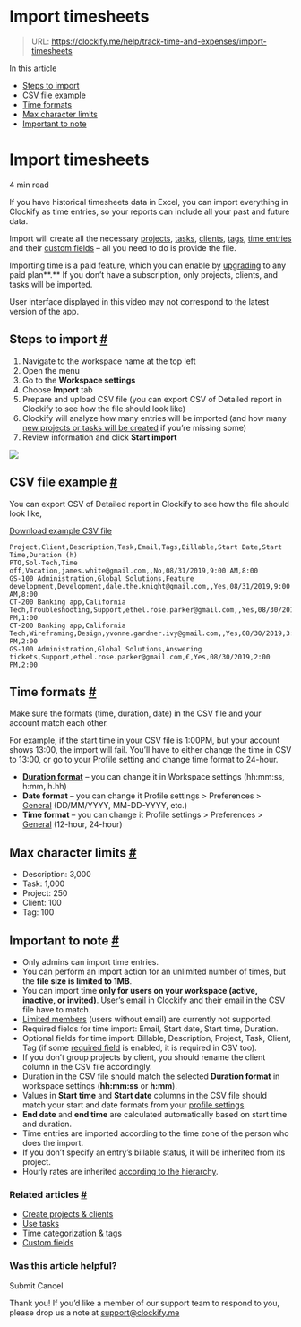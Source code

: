 # Import timesheets

> URL: https://clockify.me/help/track-time-and-expenses/import-timesheets

In this article

* [Steps to import](#steps-to-import)
* [CSV file example](#csv-file-example)
* [Time formats](#time-formats)
* [Max character limits](#max-character-limits)
* [Important to note](#important-to-note)

# Import timesheets

4 min read

If you have historical timesheets data in Excel, you can import everything in Clockify as time entries, so your reports can include all your past and future data.

Import will create all the necessary [projects](https://clockify.me/help/projects/creating-projects#creating-projects), [tasks](https://clockify.me/help/projects/working-with-tasks), [clients](https://clockify.me/help/projects/creating-projects#managing-clients), [tags](https://clockify.me/help/track-time-and-expenses/categorizing-time-entries), [time entries](https://clockify.me/help/getting-started/clockify-glossary#time-entry) and their [custom fields](https://clockify.me/help/track-time-and-expenses/custom-fields) – all you need to do is provide the file.

Importing time is a paid feature, which you can enable by [upgrading](https://clockify.me/pricing) to any paid plan**.**  If you don’t have a subscription, only projects, clients, and tasks will be imported.

User interface displayed in this video may not correspond to the latest version of the app.

## Steps to import [#](#steps-to-import)

1. Navigate to the workspace name at the top left
2. Open the menu
3. Go to the **Workspace settings**
4. Choose **Import** tab
5. Prepare and upload CSV file (you can export CSV of Detailed report in Clockify to see how the file should look like)
6. Clockify will analyze how many entries will be imported (and how many [new projects or tasks will be created](https://clockify.me/help/projects/import-clients-projects) if you’re missing some)
7. Review information and click **Start import**

![](https://clockify.me/help/wp-content/uploads/2020/10/import-timesheet.png)

## CSV file example [#](#csv-file-example)

You can export CSV of Detailed report in Clockify to see how the file should look like,

[Download example CSV file](https://clockify.me/help/wp-content/uploads/2020/11/time-import-example-file.csv)

```
Project,Client,Description,Task,Email,Tags,Billable,Start Date,Start Time,Duration (h)
PTO,Sol-Tech,Time off,Vacation,james.white@gmail.com,,No,08/31/2019,9:00 AM,8:00
GS-100 Administration,Global Solutions,Feature development,Development,dale.the.knight@gmail.com,,Yes,08/31/2019,9:00 AM,8:00
CT-200 Banking app,California Tech,Troubleshooting,Support,ethel.rose.parker@gmail.com,,Yes,08/30/2019,4:00 PM,1:00
CT-200 Banking app,California Tech,Wireframing,Design,yvonne.gardner.ivy@gmail.com,,Yes,08/30/2019,3:00 PM,2:00
GS-100 Administration,Global Solutions,Answering tickets,Support,ethel.rose.parker@gmail.com,€,Yes,08/30/2019,2:00 PM,2:00
```

## Time formats [#](#time-formats)

Make sure the formats (time, duration, date) in the CSV file and your account match each other.

For example, if the start time in your CSV file is 1:00PM, but your account shows 13:00, the import will fail. You’ll have to either change the time in CSV to 13:00, or go to your Profile setting and change time format to 24-hour.

* **[Duration format](https://clockify.me/help/track-time-and-expenses/duration-format)** – you can change it in Workspace settings (hh:mm:ss, h:mm, h.hh)
* **Date format** – you can change it Profile settings > Preferences > [General](https://clockify.me/help/administration/profile-settings#general-settings) (DD/MM/YYYY, MM-DD-YYYY, etc.)
* **Time format** – you can change it Profile settings > Preferences > [General](https://clockify.me/help/administration/profile-settings#general-settings) (12-hour, 24-hour)

## Max character limits [#](#max-character-limits)

* Description: 3,000
* Task: 1,000
* Project: 250
* Client: 100
* Tag: 100

## Important to note [#](#important-to-note)

* Only admins can import time entries.
* You can perform an import action for an unlimited number of times, but the **file size is limited to 1MB**.
* You can import time **only for users on your workspace (active, inactive, or invited)**. User’s email in Clockify and their email in the CSV file have to match.
* [Limited members](https://clockify.me/help/track-time-and-expenses/limited-users) (users without email) are currently not supported.
* Required fields for time import: Email, Start date, Start time, Duration.
* Optional fields for time import: Billable, Description, Project, Task, Client, Tag (if some [required field](https://clockify.me/help/track-time-and-expenses/required-fields) is enabled, it is required in CSV too).
* If you don’t group projects by client, you should rename the client column in the CSV file accordingly.
* Duration in the CSV file should match the selected **Duration format** in workspace settings (**hh:mm:ss** or **h:mm**).
* Values in **Start time** and **Start date** columns in the CSV file should match your start and date formats from your [profile settings](https://clockify.me/help/administration/profile-settings).
* **End date** and **end time** are calculated automatically based on start time and duration.
* Time entries are imported according to the time zone of the person who does the import.
* If you don’t specify an entry’s billable status, it will be inherited from its project.
* Hourly rates are inherited [according to the hierarchy](https://clockify.me/help/reports/hourly-rates).

### Related articles [#](#related-articles)

* [Create projects & clients](https://clockify.me/help/projects/creating-projects)
* [Use tasks](https://clockify.me/help/projects/working-with-tasks)
* [Time categorization & tags](https://clockify.me/help/track-time-and-expenses/categorizing-time-entries)
* [Custom fields](https://clockify.me/help/track-time-and-expenses/custom-fields)

### Was this article helpful?

Submit
Cancel

Thank you! If you’d like a member of our support team to respond to you, please drop us a note at support@clockify.me